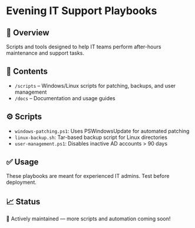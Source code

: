 # Evening IT Support Playbooks

## 📌 Overview
Scripts and tools designed to help IT teams perform after-hours maintenance and support tasks.

## 📁 Contents
- `/scripts` – Windows/Linux scripts for patching, backups, and user management
- `/docs` – Documentation and usage guides

## ⚙️ Scripts
- `windows-patching.ps1`: Uses PSWindowsUpdate for automated patching
- `linux-backup.sh`: Tar-based backup script for Linux directories
- `user-management.ps1`: Disables inactive AD accounts > 90 days

## ✅ Usage
These playbooks are meant for experienced IT admins. Test before deployment.

## 📈 Status
🚧 Actively maintained — more scripts and automation coming soon!
